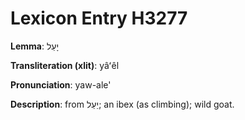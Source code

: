 # Lexicon Entry H3277

**Lemma**: יָעֵל

**Transliteration (xlit)**: yâʻêl

**Pronunciation**: yaw-ale'

**Description**:
from יַעַל; an ibex (as climbing); wild goat.
